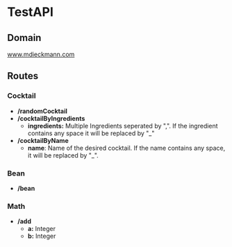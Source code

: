 # TestAPI

## Domain

www.mdieckmann.com

## Routes

### Cocktail

- **/randomCocktail**
- **/cocktailByIngredients**
  - **ingredients:** Multiple Ingredients seperated by ",". If the ingredient contains
any space it will be replaced by "_"
- **/cocktailByName**
  - **name**: Name of the desired cocktail. If the name contains any space, it will
be replaced by "_".

### Bean

- **/bean**

### Math

- **/add**
  - **a:** Integer
  - **b:** Integer
